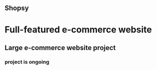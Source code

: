## Shopsy
# Full-featured e-commerce website
##  Large e-commerce website project
### project is ongoing